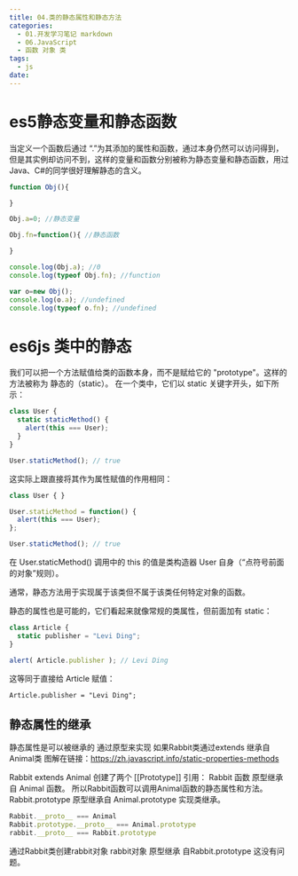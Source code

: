 ```yaml
---
title: 04.类的静态属性和静态方法
categories:
  - 01.开发学习笔记 markdown
  - 06.JavaScript
  - 函数 对象 类
tags:
  - js
date:
---
```


# es5静态变量和静态函数
当定义一个函数后通过 “.”为其添加的属性和函数，通过本身仍然可以访问得到，但是其实例却访问不到，这样的变量和函数分别被称为静态变量和静态函数，用过Java、C#的同学很好理解静态的含义。

```javascript
function Obj(){

}

Obj.a=0; //静态变量

Obj.fn=function(){ //静态函数

}

console.log(Obj.a); //0
console.log(typeof Obj.fn); //function

var o=new Obj();
console.log(o.a); //undefined
console.log(typeof o.fn); //undefined
```

# es6js 类中的静态

我们可以把一个方法赋值给类的函数本身，而不是赋给它的 "prototype"。这样的方法被称为 静态的（static）。
在一个类中，它们以 static 关键字开头，如下所示：

```js
class User {
  static staticMethod() {
    alert(this === User);
  }
}

User.staticMethod(); // true
```

这实际上跟直接将其作为属性赋值的作用相同：

```js
class User { }

User.staticMethod = function() {
  alert(this === User);
};

User.staticMethod(); // true
```
在 User.staticMethod() 调用中的 this 的值是类构造器 User 自身（“点符号前面的对象”规则）。

通常，静态方法用于实现属于该类但不属于该类任何特定对象的函数。

静态的属性也是可能的，它们看起来就像常规的类属性，但前面加有 static：

```js
class Article {
  static publisher = "Levi Ding";
}

alert( Article.publisher ); // Levi Ding
```

这等同于直接给 Article 赋值：

`Article.publisher = "Levi Ding";`

## 静态属性的继承
静态属性是可以被继承的 通过原型来实现
如果Rabbit类通过extends 继承自Animal类
图解在链接：https://zh.javascript.info/static-properties-methods

Rabbit extends Animal 创建了两个 [[Prototype]] 引用：
Rabbit 函数 原型继承自 Animal 函数。 所以Rabbit函数可以调用Animal函数的静态属性和方法。 
Rabbit.prototype 原型继承自 Animal.prototype 实现类继承。

```js
Rabbit.__proto__ === Animal
Rabbit.prototype.__proto__ === Animal.prototype
rabbit.__proto__ === Rabbit.prototype
```

通过Rabbit类创建rabbit对象 rabbit对象 原型继承 自Rabbit.prototype 这没有问题。